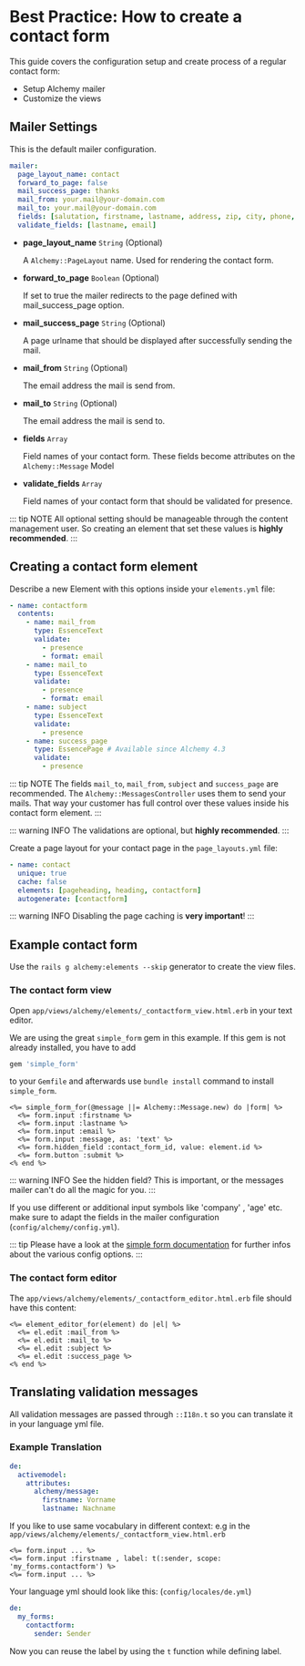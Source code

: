 # Best Practice: How to create a contact form

This guide covers the configuration setup and create process of a
regular contact form:

-   Setup Alchemy mailer
-   Customize the views

## Mailer Settings

This is the default mailer configuration.

~~~ yaml
mailer:
  page_layout_name: contact
  forward_to_page: false
  mail_success_page: thanks
  mail_from: your.mail@your-domain.com
  mail_to: your.mail@your-domain.com
  fields: [salutation, firstname, lastname, address, zip, city, phone, email, message]
  validate_fields: [lastname, email]
~~~

- **page_layout_name** `String` (Optional)

  A `Alchemy::PageLayout` name. Used for rendering the contact form.

- **forward_to_page** `Boolean` (Optional)

  If set to true the mailer redirects to the page defined with mail_success_page option.

- **mail_success_page** `String` (Optional)

  A page urlname that should be displayed after successfully sending the mail.

- **mail_from** `String` (Optional)

  The email address the mail is send from.

- **mail_to** `String` (Optional)

  The email address the mail is send to.

- **fields** `Array`

  Field names of your contact form. These fields become attributes on the `Alchemy::Message` Model

- **validate_fields** `Array`

  Field names of your contact form that should be validated for presence.

::: tip NOTE
All optional setting should be manageable through the content management user. So creating an element that set these values is **highly recommended**.
:::

## Creating a contact form element

Describe a new Element with this options inside your `elements.yml` file:

~~~ yaml
- name: contactform
  contents:
    - name: mail_from
      type: EssenceText
      validate:
        - presence
        - format: email
    - name: mail_to
      type: EssenceText
      validate:
        - presence
        - format: email
    - name: subject
      type: EssenceText
      validate:
        - presence
    - name: success_page
      type: EssencePage # Available since Alchemy 4.3
      validate:
        - presence
~~~

::: tip NOTE
The fields `mail_to`, `mail_from`, `subject` and `success_page` are recommended. The `Alchemy::MessagesController` uses them to send your mails. That way your customer has full control over these values inside his contact form element.
:::

::: warning INFO
The validations are optional, but **highly recommended**.
:::

Create a page layout for your contact page in the `page_layouts.yml` file:

~~~ yaml
- name: contact
  unique: true
  cache: false
  elements: [pageheading, heading, contactform]
  autogenerate: [contactform]
~~~

::: warning INFO
Disabling the page caching is **very important**!
:::

## Example contact form

Use the `rails g alchemy:elements --skip` generator to create the view files.

### The contact form view

Open `app/views/alchemy/elements/_contactform_view.html.erb` in your text editor.

We are using the great `simple_form` gem in this example. If this gem is not already installed, you have to add

~~~ ruby
gem 'simple_form'
~~~

to your `Gemfile` and afterwards use `bundle install` command to install `simple_form`.

~~~ erb
<%= simple_form_for(@message ||= Alchemy::Message.new) do |form| %>
  <%= form.input :firstname %>
  <%= form.input :lastname %>
  <%= form.input :email %>
  <%= form.input :message, as: 'text' %>
  <%= form.hidden_field :contact_form_id, value: element.id %>
  <%= form.button :submit %>
<% end %>
~~~

::: warning INFO
See the hidden field? This is important, or the messages mailer can't do all the magic for you.
:::

If you use different or additional input symbols like 'company' , 'age' etc. make sure to adapt the fields in the mailer configuration (`config/alchemy/config.yml`).

::: tip
Please have a look at the [simple form documentation](https://github.com/plataformatec/simple_form#readme) for further infos about the various config options.
:::

### The contact form editor

The `app/views/alchemy/elements/_contactform_editor.html.erb` file should have this content:

~~~ erb
<%= element_editor_for(element) do |el| %>
  <%= el.edit :mail_from %>
  <%= el.edit :mail_to %>
  <%= el.edit :subject %>
  <%= el.edit :success_page %>
<% end %>
~~~

## Translating validation messages

All validation messages are passed through `::I18n.t` so you can translate it in your language yml file.

### Example Translation

~~~ yaml
de:
  activemodel:
    attributes:
      alchemy/message:
        firstname: Vorname
        lastname: Nachname
~~~

If you like to use same vocabulary in different context: e.g in the `app/views/alchemy/elements/_contactform_view.html.erb`

~~~ erb
<%= form.input ... %>
<%= form.input :firstname , label: t(:sender, scope: 'my_forms.contactform') %>
<%= form.input ... %>
~~~

Your language yml should look like this: (`config/locales/de.yml`)

~~~ yaml
de:
  my_forms:
    contactform:
      sender: Sender
~~~

Now you can reuse the label by using the `t` function while defining label.
